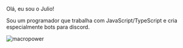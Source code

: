 Olá, eu sou o Julio!

Sou um programador que trabalha com JavaScript/TypeScript e cria especialmente bots para discord.

<a href="#juliobsz">
    <img src="https://github-readme-stats.vercel.app/api?username=juliobsz&show_icons=true&include_all_commits=true&custom_title=Julio's%20Github%20Stats&theme=blueberry&title_color=04b4ff&text_color=fff&icon_color=00b4d8&hide_border=true" alt="macropower" align="left" />
</a>
